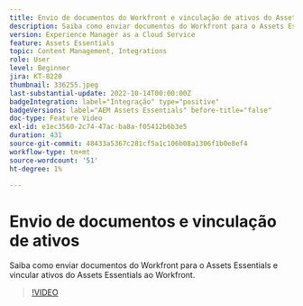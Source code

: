 ```yaml
---
title: Envio de documentos do Workfront e vinculação de ativos do Assets Essentials
description: Saiba como enviar documentos do Workfront para o Assets Essentials e vincular ativos do Assets Essentials ao Workfront.
version: Experience Manager as a Cloud Service
feature: Assets Essentials
topic: Content Management, Integrations
role: User
level: Beginner
jira: KT-8220
thumbnail: 336255.jpeg
last-substantial-update: 2022-10-14T00:00:00Z
badgeIntegration: label="Integração" type="positive"
badgeVersions: label="AEM Assets Essentials" before-title="false"
doc-type: Feature Video
exl-id: e1ec3560-2c74-47ac-ba8a-f05412b6b3e5
duration: 431
source-git-commit: 48433a5367c281cf5a1c106b08a1306f1b0e8ef4
workflow-type: tm+mt
source-wordcount: '51'
ht-degree: 1%

---
```


# Envio de documentos e vinculação de ativos

Saiba como enviar documentos do Workfront para o Assets Essentials e vincular ativos do Assets Essentials ao Workfront.

>[!VIDEO](https://video.tv.adobe.com/v/336255?quality=12&learn=on)
